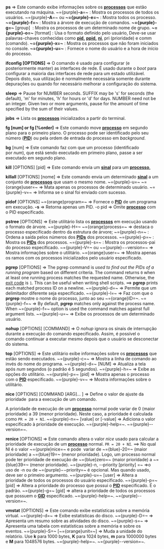 **ps** => Este comando exibe informações sobre os [**processos**](https://guialinux.uniriotec.br/processo/) que estão executando na máquina.
	 ~={purple}**-a**=~ : Mostra os processos de todos os usuários.
	 ~={purple}**-A**=~ ou **~={purple}-e=~** : Mostra todos os processo.
	 **~={purple}-f=~** : Mostra a árvore de execução de comandos.
	**~={purple}-g=~** [group]  : Mostra os processos de um determinado nome de grupo. 
	**~={purple}-o=~** [format] : Usa  o formato definido pelo usuário, Deve-se usar palavras-chaves conhecidas como [**pid,**](https://guialinux.uniriotec.br/pid/) [**ppid,**](https://guialinux.uniriotec.br/ppid/) [**ni**](https://guialinux.uniriotec.br/nice/), pri (prioridade) e comm (comando). 
	**~={purple}-x=~** : Mostra os processos que não foram iniciados no console.
	**~={purple}-u=~** : Fornece o nome do usuário e a hora de início do processo.

**ifconfig [OPTIONS]** => O comando é usado para configurar (e posteriormente manter) as interfaces de rede. É usado durante o _boot_ para configurar a maioria das interfaces de rede para um estado utilizável. Depois disto, sua utilização é normalmente necessária somente durante depurações ou quando for necessário melhorar a configuração do sistema.

**sleep** => Pause for NUMBER seconds.  SUFFIX may be 's' for seconds (the default),
'm' for minutes, 'h' for hours or 'd' for days.  NUMBER need not be an
integer.  Given two or more arguments, pause for the amount of time
specified by the sum of their values.

**jobs** => Lista os **[processos](https://guialinux.uniriotec.br/processo/)** inicializados a partir do terminal.

**fg [num] or fg [%order]** => Este comando move **[processo](https://guialinux.uniriotec.br/processo/)** em segundo plano para o primeiro plano. O processo pode ser identificado pelo seu número ([**PID**](https://guialinux.uniriotec.br/pid/)) ou pela ordem de entrada do processo em _background_.

**bg** [num] => Este comando faz com que um processo (identificado por _num_), que está sendo executado em primeiro plano, passe a ser executado em segundo plano.

**kill** [OPTIONS]  [pid] => Este comando envia um [**sinal**](https://guialinux.uniriotec.br/sinal/) para um [**processo**.](https://guialinux.uniriotec.br/processo/)

**killall** [OPTIONS]  [nome] => Este comando envia um determinado [**sinal**](https://guialinux.uniriotec.br/sinal/) a um conjunto de [**processos**](https://guialinux.uniriotec.br/processo/) que usam o mesmo nome.
	~={purple}-u=~ ~={orange}user=~ => Mata apenas os processos de determinado usuário.
	~={purple}-v=~ => Informa se o sinal foi enviado com sucesso.

**pidof** [OPTIONS] ~={orange}program=~ => Fornece o [**PID**](https://guialinux.uniriotec.br/pid/) de um programa em execução.
	 **-s** => Retorna apenas um PID.
	 -o pid => Omite [**processo**](https://guialinux.uniriotec.br/processo/) com o PID especificado.

**pstree** [OPTIONS] => Este utilitário lista os [**processos**](https://guialinux.uniriotec.br/processo/) em execução usando o formato de árvore.
	~={purple}-H=~ ~={orange}process=~ => destaca o processo especificado dentro da estrutura de árvore;
	~={purple}-n=~ : Ordena a saída pelos números dos [**PIDs**](https://guialinux.uniriotec.br/pid/) dos processos.
	~={purple}-p=~ : Mostra os [**PIDs**](https://guialinux.uniriotec.br/pid/) dos processos.
	~={purple}-s=~ : Mostra os processos-pai do processo especificado.
	~={purple}-V=~ ou ~={purple}−−version=~ => Mostra informações sobre o utilitário.
	~={orange}user=~ => Mostra apenas os ramos com os processos inicializados pelo usuário especificado.

**pgrep** [OPTIONS] => The pgrep command is _used to find out the PIDs of a running program_ based on different criteria. The command returns `0` when at least one running process matches the requested name. Otherwise, the [exit code](https://linuxize.com/post/bash-exit/) is `1`. This can be useful when writing shell scripts. ==> **pgrep** prints each matched process ID on a newline.
	~={purple}-d=~ => Permite que um delimitador diferente seja especificado.
	~={purple}-l=~ => Faz com que o **prgrep** mostre o nome do processo, junto ao seu ~={orange}ID=~.
	~={purple}-f=~ => By default, **pgrep** matches only against the process name. When ~={purple}-f=~ option is used the command matches against full argument lists.
	~={purple}-u=~ => Exibe os processos de um determinado usuário.

**nohup** [OPTIONS]  [COMMAND] => O _nohup_ ignora os sinais de interrupção durante a execução do comando especificado. Assim, é possível o comando continuar a executar mesmo depois que o usuário se desconectar do sistema.

**top** [OPTIONS] => Este utilitário exibe informações sobre os [**processos**](https://guialinux.uniriotec.br/processo/) que estão sendo executados.
	~={purple}-c=~ => Mostra a linha de comando ao invés do nome do programa.
	~={purple}-d=~ [NUM] => Atualiza a tela após _num_ segundos (o padrão é 5 segundos).
	~={purple}-h=~ => Exibe as opções do utilitário.
	~={purple}-p=~ [pid] => Mostra apenas o processo com o [**PID**](https://guialinux.uniriotec.br/pid/) especificado.
	~={purple}-v=~ => Mostra informações sobre o utilitário.

**nice** [OPTIONS]  [COMMAND [ARG]... ] => Define o valor de ajuste da prioridade  para a execução de um comando.

A prioridade de execução de um [**processo**](https://guialinux.uniriotec.br/processo/) normal pode variar de 0 (maior prioridade) a 39 (menor prioridade). Neste caso, a prioridade é calculada como `PR = 20 + NI`.
	~={purple}-n=~ [value] or [-value] => Adiciona o valor especificado à prioridade de execução.
	~={purple}-help=~.
	~={purple}--version=~.

**renice** [OPTIONS] => Este comando altera o valor _nice_ usado para calcular a prioridade de execução de um [**processo**](https://guialinux.uniriotec.br/processo/) normal. `PR = 20 + NI`. ==> No qual NI é o valor ~={purple}nice=~ e pode  variar de ~={blue}-20=~ (maior prioridade) a ~={blue}19=~ (menor prioridade). Logo, um processo normal pode ter prioridade de execução de ~={blue}zero=~ (maior prioridade) a ~={blue}39=~ (menor prioridade).
	~={purple}-n, --priority [priority] =~ =>o uso de -n ou de ~={purple}−−priority=~ é opcional. Mas quando usado, deve ser o primeiro argumento.
	~={purple}-u=~ [user] => Altera a prioridade de todos os processos do usuário especificado.
	~={purple}-p=~ [pid] => Altera a prioridade do processo que possui o [**PID**](https://guialinux.uniriotec.br/pid/) especificado. É o padrão.
	~={purple}-g=~ [gid] => altera a prioridade de todos os processos que possuem o [**GID**](https://guialinux.uniriotec.br/gid/) especificado.
	~={purple}-help=~.
	~={purple}--version=~.

**vmstat** [OPTIONS] => Este comando exibe estatísticas sobre a memória virtual.
	~={purple}-d=~ => Exibe estatísticas do disco.
	~={purple}-D=~ => Apresenta um resumo sobre as atividades do disco.
	~={purple}-s=~ => Apresenta uma tabela com estatísticas sobre a memória e sobre os eventos.
	~={purple}-S=~ [~={orange}unit=~] => Muda a unidade do relatório. Use **k** para 1000 bytes, **K** para 1024 bytes, **m** para 1000000 bytes e **M** para 1048576 bytes.
	~={purple}-help=~.
	~={purple}--version=~.